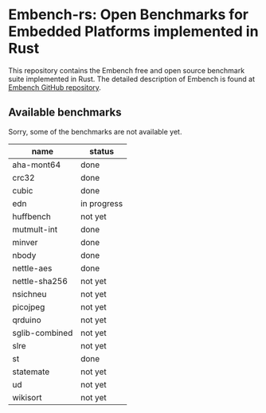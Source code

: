 # Embench-rs: Open Benchmarks for Embedded Platforms implemented in Rust
This repository contains the Embench free and open source benchmark suite implemented in Rust. The detailed description of Embench is found at [Embench GitHub repository](https://github.com/embench/embench-iot).

## Available benchmarks
Sorry, some of the benchmarks are not available yet.

| name           | status      |
|----------------|-------------|
| aha-mont64     | done        |
| crc32          | done        |
| cubic          | done        |
| edn            | in progress |
| huffbench      | not yet     |
| mutmult-int    | done        |
| minver         | done        |
| nbody          | done        |
| nettle-aes     | done        |
| nettle-sha256  | not yet     |
| nsichneu       | not yet     |
| picojpeg       | not yet     |
| qrduino        | not yet     |
| sglib-combined | not yet     |
| slre           | not yet     |
| st             | done        |
| statemate      | not yet     |
| ud             | not yet     |
| wikisort       | not yet     |


